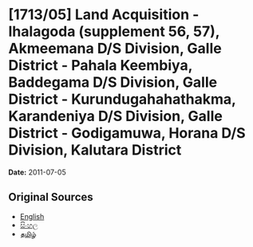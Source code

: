 # [1713/05] Land Acquisition - Ihalagoda (supplement 56, 57), Akmeemana D/S Division, Galle District - Pahala Keembiya, Baddegama D/S Division, Galle District - Kurundugahahathakma, Karandeniya D/S Division, Galle District - Godigamuwa, Horana  D/S Division, Kalutara District

**Date:** 2011-07-05

## Original Sources

- [English](https://documents.gov.lk/view/extra-gazettes/2011/7/1713-05_E.pdf)
- [සිංහල](https://documents.gov.lk/view/extra-gazettes/2011/7/1713-05_S.pdf)
- [தமிழ்](https://documents.gov.lk/view/extra-gazettes/2011/7/1713-05_T.pdf)
